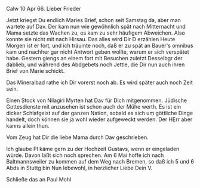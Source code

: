  Calw 10 Apr 66.
Lieber Frieder

Jetzt kriegst Du endlich Maries Brief, schon seit Samstag da, aber man wartete auf Dav. Der kam nun wie gewöhnlich spät nach Mitternacht und Mama setzte das Wachen zu, es kam zu sehr häufigem Abweichen. Also konnte sie nicht mit nach Hirsau. Das alles wird Dir D erzählen Heute Morgen ist er fort, und ich träumte noch, daß er zu spät an Bauer's omnibus kam und nachher gar nicht Antwort geben wollte, warum er sich verspätet habe. 
Gestern giengs an einem fort mit Besuchen zuletzt Desselbgr der dablieb, und während des Abdgebets noch Jettle, die Dir nun auch ihren Brief von Marie schickt.

Das Mineralbad rathe ich Dir vorerst noch ab. Es wird später auch noch Zeit sein.

Einen Stock von Nilagiri Myrten hat Dav für Dich mitgenommen. 
Jüdische Gottesdienste mit anzusehen ist schon auch der Mühe werth. Es ist ein dicker Schlafgeist auf der ganzen Nation, sobald es sich um göttliche Dinge handelt, doch können sie ja wohl wieder aufgeweckt werden. Der HErr aber kanns allein thun.

Vom Zeug hat Dir die liebe Mama durch Dav geschrieben.

Ich glaube Pl käme gern zu der Hochzeit Gustavs, wenn er eingeladen würde. Davon läßt sich noch sprechen. Am 6 Mai hoffe ich nach Baltmannsweiler zu kommen auf dem Weg nach Bremen, so daß ich 5 und 6 Abds in Stuttg bin 
Nun lebewohl, in herzlicher Liebe
 Dein V.

Schließe das an Paul Mohl
